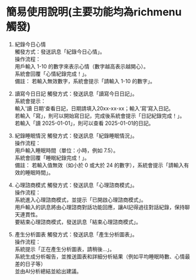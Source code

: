 # 簡易使用說明(主要功能均為richmenu觸發)
1. 紀錄今日心情<br>
觸發方式：發送訊息「紀錄今日心情」。<br>
操作流程：<br>
用戶輸入 1-10 的數字來表示心情（數字越高表示越開心）。<br>
系統會回覆「心情紀錄完成！」。<br>
備註： 若輸入無效數字，系統會提示「請輸入 1-10 的數字」。<br>

2. 讀寫今日日記
觸發方式：發送訊息「讀寫今日日記」。<br>
系統會提示：<br>
輸入'讀 日期'查看日記，日期請填入20xx-xx-xx；輸入'寫'寫入日記。<br>
若輸入「寫」，則可以開始寫日記，完成後系統會提示「日記紀錄完成！」。<br>
若輸入「讀 2025-01-01」，則可以查看 2025-01-01的日記。<br>

3. 紀錄睡眠情況
觸發方式：發送訊息「紀錄睡眠情況」。<br>
操作流程：<br>
用戶輸入睡眠時間（單位：小時，例如 7.5）。<br>
系統會回覆「睡眠紀錄完成！」。<br>
備註： 若輸入值無效（如小於 0 或大於 24 的數字），系統會提示「請輸入有效的睡眠時間」。<br>

4. 心理諮商模式
觸發方式：發送訊息「心理諮商模式」。<br>
操作流程：<br>
系統進入心理諮商模式，並提示「已開啟心理諮商模式」。<br>
用戶輸入的訊息將由心理諮商對話功能回應，讓AI記得過往對話紀錄，保持聊天連貫性。<br>
要結束心理諮商模式，發送訊息「結束心理諮商模式」。<br>

5. 產生分析圖表
觸發方式：發送訊息「產生分析圖表」。<br>
操作流程：<br>
系統提示「正在產生分析圖表，請稍後...」。<br>
系統生成分析報告，並推送圖表和詳細分析結果（例如平均睡眠時數、心情最差的日子等）<br>
並由AI分析總結並給出建議。<br>

